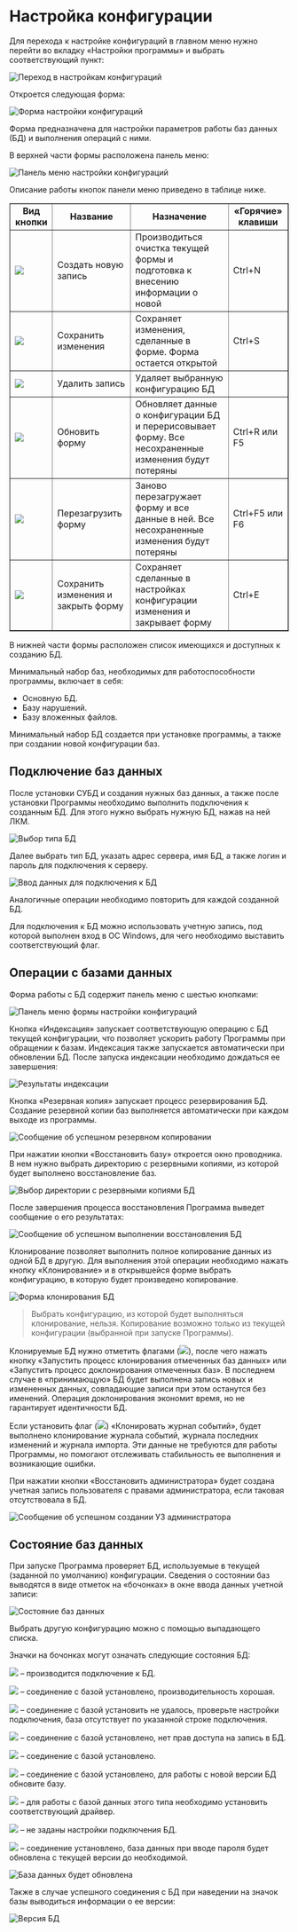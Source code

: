# Настройка конфигурации

Для перехода к настройке конфигураций в главном меню нужно перейти во вкладку «Настройки программы» и выбрать соответствующий пункт:

![Переход в настройкам конфигураций](images/08_config_01.png)

Откроется следующая форма:

![Форма настройки конфигураций](images/08_config_02.png)
 
Форма предназначена для настройки параметров работы баз данных (БД) и выполнения операций с ними.

В верхней части формы расположена панель меню:

![Панель меню настройки конфигураций](images/08_config_03.png)

Описание работы кнопок панели меню приведено в таблице ниже.

<table border="1">
<tr>
    <td align="center"><b>Вид кнопки</b></td>
    <td align="center"><b>Название</b></td>
    <td align="center"><b>Назначение</b></td>
    <td align="center"><b>«Горячие» клавиши</b></td>
</tr>
<tr>
    <td><img src="images/buttons/button_13.png"></td>
    <td>Создать новую запись</td>
    <td>Производиться очистка текущей формы и подготовка к внесению информации о новой</td>
    <td>Ctrl+N</td>
</tr>
<tr>
    <td><img src="images/buttons/button_01.png"></td>
    <td>Сохранить изменения</td>
    <td>Сохраняет изменения, сделанные в форме. Форма остается открытой</td>
    <td>Ctrl+S</td>
</tr>
<tr>
    <td><img src="images/buttons/button_14.png"></td>
    <td>Удалить запись</td>
    <td>Удаляет выбранную конфигурацию БД</td>
    <td></td>
</tr>
<tr>
    <td><img src="images/buttons/button_02.png"></td>
    <td>Обновить форму</td>
    <td>Обновляет данные о конфигурации БД и перерисовывает форму. Все несохраненные изменения будут потеряны</td>
    <td>Ctrl+R или F5</td>
</tr>
<tr>
    <td><img src="images/buttons/button_03.png"></td>
    <td>Перезагрузить форму</td>
    <td>Заново перезагружает форму и все данные в ней. Все несохраненные изменения будут потеряны</td>
    <td>Ctrl+F5 или F6</td>
</tr>
<tr>
    <td><img src="images/buttons/button_04.png"></td>
    <td>Сохранить изменения и закрыть форму</td>
    <td>Сохраняет сделанные в настройках конфигурации изменения и закрывает форму</td>
    <td>Ctrl+E</td>
</tr>
</table>

В нижней части формы расположен список имеющихся и доступных к созданию БД.

Минимальный набор баз, необходимых для работоспособности программы, включает в себя:

- Основную БД.
- Базу нарушений.
- Базу вложенных файлов.
  
Минимальный набор БД создается при установке программы, а также при создании новой конфигурации баз.

## Подключение баз данных

После установки СУБД и создания нужных баз данных, а также после установки Программы необходимо выполнить подключения к созданным БД. Для этого нужно выбрать нужную БД, нажав на ней ЛКМ. 

![Выбор типа БД](images/08_config_04.png)

Далее выбрать тип БД, указать адрес сервера, имя БД, а также логин и пароль для подключения к серверу. 

![Ввод данных для подключения к БД](images/08_config_05.png)

Аналогичные операции необходимо повторить для каждой созданной БД.

Для подключения к БД можно использовать учетную запись, под которой выполнен вход в ОС Windows, для чего необходимо выставить соответствующий флаг.

## Операции с базами данных

Форма работы с БД содержит панель меню с шестью кнопками:

![Панель меню формы настройки конфигураций](images/08_config_06.png)
 
Кнопка «Индексация» запускает соответствующую операцию с БД текущей конфигурации, что позволяет ускорить работу Программы при обращении к базам. Индексация также запускается автоматически при обновлении БД. После запуска индексации необходимо дождаться ее завершения:
 
![Результаты индексации](images/08_config_08.png)

Кнопка «Резервная копия» запускает процесс резервирования БД. Создание резервной копии баз выполняется автоматически при каждом выходе из программы.

![Сообщение об успешном резервном копировании](images/08_config_09.png)
 
При нажатии кнопки «Восстановить базу» откроется окно проводника. В нем нужно выбрать директорию с резервными копиями, из которой будет выполнено восстановление баз. 

![Выбор директории с резервными копиями БД](images/08_config_10.png)

После завершения процесса восстановления Программа выведет сообщение о его результатах:

![Сообщение об успешном выполнении восстановления БД](images/08_config_11.png)
 
Клонирование позволяет выполнить полное копирование данных из одной БД в другую. Для выполнения этой операции необходимо нажать кнопку «Клонирование» и в открывшейся форме выбрать конфигурацию, в которую будет произведено копирование. 

![Форма клонирования БД](images/08_config_12.png)

>Выбрать конфигурацию, из которой будет выполняться клонирование, нельзя. Копирование возможно только из текущей конфигурации (выбранной при запуске Программы).

Клонируемые БД нужно отметить флагами (![](images/buttons/flagon.png)), после чего нажать кнопку «Запустить процесс клонирования отмеченных баз данных» или «Запустить процесс доклонирования отмеченных баз». В последнем случае в «принимающую» БД будет выполнена запись новых и измененных данных, совпадающие записи при этом останутся без именений. Операция доклонирования экономит время, но не гарантирует идентичности БД.

Если установить флаг (![](images/buttons/flagon.png)) «Клонировать журнал событий», будет выполнено клонирование журнала событий, журнала последних изменений и журнала импорта. Эти данные не требуются для работы Программы, но помогают отслеживать стабильность ее выполнения и возникающие ошибки.

При нажатии кнопки «Восстановить администратора» будет создана учетная запись пользователя с правами администратора, если таковая отсутствовала в БД.

![Сообщение об успешном создании УЗ администратора](images/08_config_13.png)

## Состояние баз данных

При запуске Программа проверяет БД, используемые в текущей (заданной по умолчанию) конфигурации. Сведения о состоянии баз выводятся в виде отметок на «бочонках» в окне ввода данных учетной записи:

![Состояние баз данных](images/08_config_14.png)
 
Выбрать другую конфигурацию можно с помощью выпадающего списка.

Значки на бочонках могут означать следующие состояния БД:

![](images/08_config_15.png) – производится подключение к БД.

![](images/08_config_16.png) – соединение с базой установлено, производительность хорошая.

![](images/08_config_17.png) – соединение с базой установить не удалось, проверьте настройки подключения, база отсутствует по указанной строке подключения.

![](images/08_config_18.png) – соединение с базой установлено, нет прав доступа на запись в БД.

![](images/08_config_19.png) – соединение с базой установлено.

![](images/08_config_20.png) – соединение с базой установлено, для работы с новой версии БД обновите базу.

![](images/08_config_21.png) – для работы с базой данных этого типа необходимо установить соответствующий драйвер.

![](images/08_config_22.png) – не заданы настройки подключения БД.

![](images/08_config_23.png) – соединение установлено, база данных при вводе пароля будет обновлена с текущей версии до необходимой.
 
![База данных будет обновлена](images/08_config_24.png)

Также в случае успешного соединения с БД при наведении на значок базы выводиться информации о ее версии:
 
![Версия БД](images/08_config_25.png)